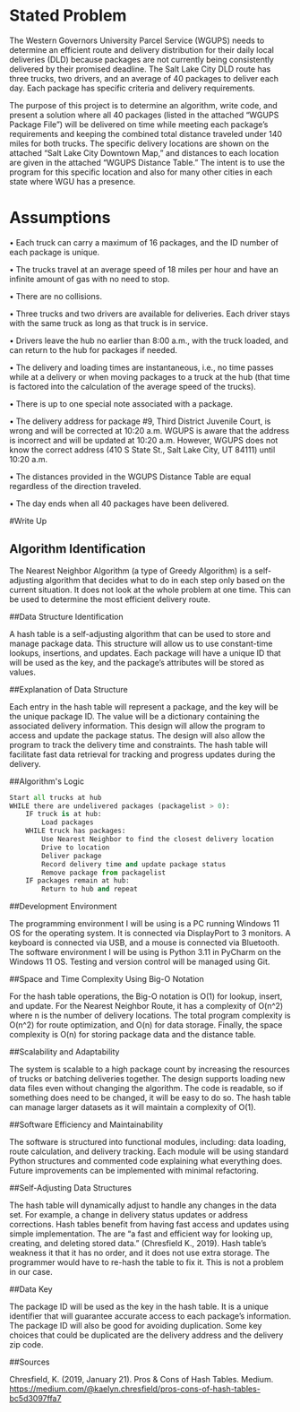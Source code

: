 # Stated Problem  

The Western Governors University Parcel Service (WGUPS) needs to determine an efficient route and delivery distribution for their daily local deliveries (DLD) because packages are not currently being consistently delivered by their promised deadline. The Salt Lake City DLD route has three trucks, two drivers, and an average of 40 packages to deliver each day. Each package has specific criteria and delivery requirements.  


The purpose of this project is to determine an algorithm, write code, and present a solution where all 40 packages (listed in the attached “WGUPS Package File”) will be delivered on time while meeting each package’s requirements and keeping the combined total distance traveled under 140 miles for both trucks. The specific delivery locations are shown on the attached “Salt Lake City Downtown Map,” and distances to each location are given in the attached “WGUPS Distance Table.” The intent is to use the program for this specific location and also for many other cities in each state where WGU has a presence.

# Assumptions  

• Each truck can carry a maximum of 16 packages, and the ID number of each package is unique.

• The trucks travel at an average speed of 18 miles per hour and have an infinite amount of gas with no need to stop.

• There are no collisions.

• Three trucks and two drivers are available for deliveries. Each driver stays with the same truck as long as that truck is in service.

• Drivers leave the hub no earlier than 8:00 a.m., with the truck loaded, and can return to the hub for packages if needed.

• The delivery and loading times are instantaneous, i.e., no time passes while at a delivery or when moving packages to a truck at the hub (that time is factored into the calculation of the average speed of the trucks).

• There is up to one special note associated with a package.

• The delivery address for package #9, Third District Juvenile Court, is wrong and will be corrected at 10:20 a.m. WGUPS is aware that the address is incorrect and will be updated at 10:20 a.m. However, WGUPS does not know the correct address (410 S State St., Salt Lake City, UT 84111) until 10:20 a.m.

• The distances provided in the WGUPS Distance Table are equal regardless of the direction traveled.

• The day ends when all 40 packages have been delivered.  

#Write Up  
## Algorithm Identification  

The Nearest Neighbor Algorithm (a type of Greedy Algorithm) is a self-adjusting algorithm that decides what to do in each step only based on the current situation. It does not look at the whole problem at one time. This can be used to determine the most efficient delivery route.  

##Data Structure Identification  

A hash table is a self-adjusting algorithm that can be used to store and manage package data. This structure will allow us to use constant-time lookups, insertions, and updates. Each package will have a unique ID that will be used as the key, and the package’s attributes will be stored as values.  

##Explanation of Data Structure  

Each entry in the hash table will represent a package, and the key will be the unique package ID. The value will be a dictionary containing the associated delivery information. This design will allow the program to access and update the package status. The design will also allow the program to track the delivery time and constraints. The hash table will facilitate fast data retrieval for tracking and progress updates during the delivery.  

##Algorithm's Logic  

```python
Start all trucks at hub
WHILE there are undelivered packages (packagelist > 0):
	IF truck is at hub:
		Load packages
	WHILE truck has packages:
		Use Nearest Neighbor to find the closest delivery location
		Drive to location
		Deliver package
		Record delivery time and update package status
		Remove package from packagelist
	IF packages remain at hub:
		Return to hub and repeat
```

##Development Environment  

The programming environment I will be using is a PC running Windows 11 OS for the operating system. It is connected via DisplayPort to 3 monitors. A keyboard is connected via USB, and a mouse is connected via Bluetooth. The software environment I will be using is Python 3.11 in PyCharm on the Windows 11 OS. Testing and version control will be managed using Git.  

##Space and Time Complexity Using Big-O Notation  

For the hash table operations, the Big-O notation is O(1) for lookup, insert, and update. For the Nearest Neighbor Route, it has a complexity of O(n^2) where n is the number of delivery locations. The total program complexity is O(n^2) for route optimization, and O(n) for data storage. Finally, the space complexity is O(n) for storing package data and the distance table.  

##Scalability and Adaptability  

The system is scalable to a high package count by increasing the resources of trucks or batching deliveries together. The design supports loading new data files even without changing the algorithm. The code is readable, so if something does need to be changed, it will be easy to do so. The hash table can manage larger datasets as it will maintain a complexity of O(1).  

##Software Efficiency and Maintainability  

The software is structured into functional modules, including: data loading, route calculation, and delivery tracking. Each module will be using standard Python structures and commented code explaining what everything does. Future improvements can be implemented with minimal refactoring.  

##Self-Adjusting Data Structures  

The hash table will dynamically adjust to handle any changes in the data set. For example, a change in delivery status updates or address corrections. Hash tables benefit from having fast access and updates using simple implementation. The are “a fast and efficient way for looking up, creating, and deleting stored data.” (Chresfield K., 2019). Hash table’s weakness it that it has no order, and it does not use extra storage. The programmer would have to re-hash the table to fix it. This is not a problem in our case.  

##Data Key  

The package ID will be used as the key in the hash table. It is a unique identifier that will guarantee accurate access to each package’s information. The package ID will also be good for avoiding duplication. Some key choices that could be duplicated are the delivery address and the delivery zip code.  

##Sources  

Chresfield, K. (2019, January 21). Pros & Cons of Hash Tables. Medium. https://medium.com/@kaelyn.chresfield/pros-cons-of-hash-tables-bc5d3097ffa7 
